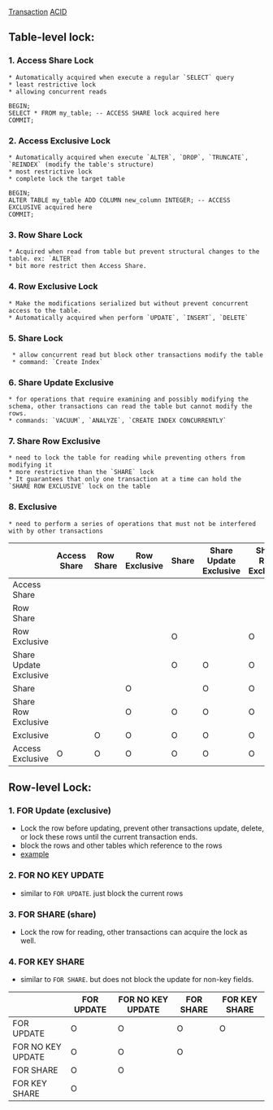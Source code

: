 [Transaction](Transaction.md)
[ACID](ACID.md)
## Table-level lock:
### 1.  Access Share Lock
	* Automatically acquired when execute a regular `SELECT` query
	* least restrictive lock
	* allowing concurrent reads
```
BEGIN;
SELECT * FROM my_table; -- ACCESS SHARE lock acquired here
COMMIT;
```

### 2. Access Exclusive Lock
	* Automatically acquired when execute `ALTER`, `DROP`, `TRUNCATE`, `REINDEX` (modify the table's structure)
	* most restrictive lock
	* complete lock the target table
```
BEGIN; 
ALTER TABLE my_table ADD COLUMN new_column INTEGER; -- ACCESS EXCLUSIVE acquired here 
COMMIT;
```
### 3. Row Share Lock
	* Acquired when read from table but prevent structural changes to the table. ex: `ALTER`
	* bit more restrict then Access Share. 
### 4. Row Exclusive Lock
	* Make the modifications serialized but without prevent concurrent access to the table.
	* Automatically acquired when perform `UPDATE`, `INSERT`, `DELETE`
### 5. **Share Lock**
	 * allow concurrent read but block other transactions modify the table
	 * command: `Create Index`
### 6. Share Update Exclusive
	* for operations that require examining and possibly modifying the schema, other transactions can read the table but cannot modify the rows. 
	* commands: `VACUUM`, `ANALYZE`, `CREATE INDEX CONCURRENTLY`
### 7. Share Row Exclusive
	* need to lock the table for reading while preventing others from modifying it
	* more restrictive than the `SHARE` lock
	* It guarantees that only one transaction at a time can hold the `SHARE ROW EXCLUSIVE` lock on the table
### 8. Exclusive
	* need to perform a series of operations that must not be interfered with by other transactions

|                        | Access Share | Row Share | Row Exclusive | Share | Share Update Exclusive | Share Row Exclusive | Exclusive | Access Exclusive|
| ---------------------- | ------------ |  --------- | ------------- | ----- | ---------------------- | ------------------- | --------- | --------- |
| Access Share           |              |                   |               |       |                       |                     |           | O |
| Row Share              |              |                  |               |       |                        |                     |       O    | O |
| Row Exclusive          |              |                  |               |  O     |                        |          O           |    O       | O |
| Share Update Exclusive |              |                |               |  O     |         O               |          O           |     O      | O |
| Share                  |              |                   |      O         |       |         O               |          O           |    O       | O |
| Share Row Exclusive    |              |                 |      O         |   O    |          O              |         O            |     O      | O |
| Exclusive              |              |           O      |     O          |  O     |        O                |          O           |   O        | O |
| Access Exclusive       |     O         |            O       |      O         |  O     |       O                |          O           |   O        | O |

## Row-level Lock:

### 1.  FOR Update (exclusive)
* Lock the row before updating, prevent other transactions update, delete, or lock these rows until the current transaction ends.
* block the rows and other tables which reference to the rows
* [example](https://medium.com/gofreight_hq/mysql-deadlock-investigation-b938f926f977)
### 2. FOR NO KEY UPDATE
* similar to `FOR UPDATE`. just block the current rows
### 3. FOR SHARE (share)
* Lock the row for reading, other transactions can acquire the lock as well.
### 4. FOR KEY SHARE
* similar to `FOR SHARE`. but does not block the update for non-key fields.

|                   | FOR UPDATE | FOR NO KEY UPDATE | FOR SHARE | FOR KEY SHARE |
| ----------------- | ---------- | ----------------- | --------- | ------------- |
| FOR UPDATE        |      O      |         O          |    O       |       O        |
| FOR NO KEY UPDATE |      O      |         O          |    O       |               |
| FOR SHARE         |      O      |         O          |           |               |
| FOR KEY SHARE     |      O      |                   |           |               |
